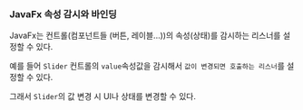### JavaFx 속성 감시와 바인딩

JavaFx는 컨트롤(컴포넌트들 (버튼, 레이블...))의 속성(상태)를 감시하는 리스너를 설정할 수 있다.

예를 들어 `Slider` 컨트롤의 `value`속성값을 감시해서 `값이 변경되면 호출하는 리스너`를 설정할 수 있다.

그래서 `Slider`의 값 변경 시 UI나 상태를 변경할 수 있다.

